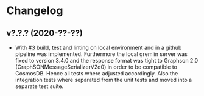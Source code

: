 # Changelog

## v?.?.? (2020-??-??)

- With [#3](https://github.com/supplyon/go-gremlin-cosmos/issues/3) build, test and linting on local environment and in a github pipeline was implemented. Furthermore the local gremlin server was fixed to version 3.4.0 and the response format was tight to Graphson 2.0 (GraphSONMessageSerializerV2d0) in order to be compatible to CosmosDB. Hence all tests where adjusted accordingly. Also the integration tests where separated from the unit tests and moved into a separate test suite.
